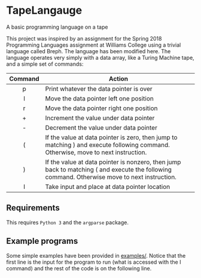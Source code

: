 # TapeLangauge
A basic programming language on a tape

This project was inspired by an assignment for the Spring 2018 Programming Languages assignment at Williams College using a trivial language called Breph. The language has been modified here. The language operates very simply with a data array, like a Turing Machine tape, and a simple set of commands:

| Command   | Action                                   | 
|:---------:| ---------------------------------------- | 
| p         | Print whatever the data pointer is over  |
| l         | Move the data pointer left one position  |
| r         | Move the data pointer right one position |
| +         | Increment the value under data pointer   |
| -         | Decrement the value under data pointer   |
| (         | If the value at data pointer is zero, then jump to matching ) and execute following command. Otherwise, move to next instruction.  |
| )         | If the value at data pointer is nonzero, then jump back to matching ( and execute the following command. Otherwise move to next instruction. |
| I         | Take input and place at data pointer location |

## Requirements
This requires `Python 3` and the `argparse` package.

## Example programs
Some simple examples have been provided in [examples/](./examples/). Notice that the first line is the input for the program to run (what is accessed with the I command) and the rest of the code is on the following line. 